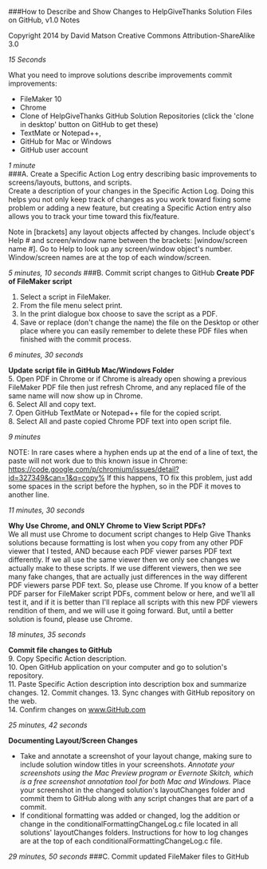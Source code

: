 ###How to Describe and Show Changes to HelpGiveThanks Solution Files on GitHub, v1.0 Notes
 
Copyright 2014 by David Matson
Creative Commons 
Attribution-ShareAlike 3.0

*15 Seconds*  

What you need to improve solutions describe improvements commit improvements: 

* FileMaker 10 
* Chrome
* Clone of HelpGiveThanks GitHub Solution Repositories (click the 'clone in desktop' button on GitHub to get these)
* TextMate or Notepad++, 
* GitHub for Mac or Windows 
* GitHub user account

*1 minute*  
###A. Create a Specific Action Log entry describing basic improvements to screens/layouts, buttons, and scripts.   
 Create a description of your changes in the Specific Action Log.  Doing this helps you not only keep track of changes as you work toward fixing some problem or adding a new feature, but creating a Specific Action entry also allows you to track your time toward this fix/feature.
 
 Note in [brackets] any layout objects affected by changes.
 Include object's Help # and screen/window name between the brackets: [window/screen name #].
 Go to Help to look up any screen/window object's number.  Window/screen names are at the top of each window/screen.
 
 *5 minutes, 10 seconds* 
###B. Commit script changes to GitHub 
**Create PDF of FileMaker script**  
1. Select a script in FileMaker.  
2. From the file menu select print.  
3. In the print dialogue box choose to save the script as a PDF.  
4. Save or replace (don't change the name) the  file on the Desktop or other place where you can easily remember to delete these PDF files when finished with the commit process.

*6 minutes, 30 seconds* 

**Update script file in GitHub Mac/Windows Folder**  
5. Open PDF in Chrome or if Chrome is already open showing a previous FileMaker PDF file then just refresh Chrome, and any replaced file of the same name will now show up in Chrome.  
6. Select All and copy text.  
7. Open GitHub TextMate or Notepad++ file for the copied script.  
8. Select All and paste copied Chrome PDF text into open script file. 

*9 minutes*    

NOTE: In rare cases where a hyphen ends up at the end of a line of text, the paste will not work due to this known issue in Chrome: https://code.google.com/p/chromium/issues/detail?id=327349&can=1&q=copy%  If this happens, TO fix this problem, just add some spaces in the script before the hyphen, so in the PDF it moves to another line.
 
*11 minutes, 30 seconds*  

**Why Use Chrome, and ONLY Chrome to View Script PDFs?**  
We all must use Chrome to document script changes to Help Give Thanks solutions because formatting is lost when you copy from any other PDF viewer that I tested, AND because each PDF viewer parses PDF text differently.  If we all use the same viewer then we only see changes we actually make to these scripts.  If we use different viewers, then we see many fake changes, that are actually just differences in the way different PDF viewers parse PDF text.  So, please use Chrome.  If you know of a better PDF parser for FileMaker script PDFs, comment below or here, and we'll all test it, and if it is better than I'll replace all scripts with this new PDF viewers rendition of them, and we will use it going forward.  But, until a better solution is found, please use Chrome.

*18 minutes, 35 seconds* 

**Commit file changes to GitHub**  
9. Copy Specific Action description.  
10. Open GitHub application on your computer and go to solution's repository.  
11. Paste Specific Action description into description box and summarize changes. 
12. Commit changes. 
13. Sync changes with GitHub repository on the web.  
14. Confirm changes on www.GitHub.com  

*25 minutes, 42 seconds* 

**Documenting Layout/Screen Changes**  
* Take and annotate a screenshot of your layout change, making sure to include 
solution window titles in your screenshots. *Annotate your screenshots using the Mac Preview program or Evernote Skitch, which is a free screenshot annotation tool for both Mac and Windows.* Place your screenshot in the changed solution's layoutChanges folder and commit them to GitHub along with any script changes that are part of a commit.   
* If conditional formatting was added or changed, log the addition or change in the conditionalFormattingChangeLog.c file located in all solutions' layoutChanges folders.  Instructions for how to log changes are at the top of each conditionalFormattingChangeLog.c file.  

*29 minutes, 50 seconds* 
###C. Commit updated FileMaker files to GitHub
